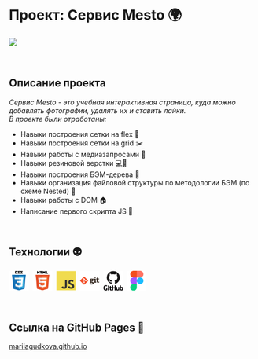 # **Проект: Сервис Mesto** 🌍 
<img src="https://media.giphy.com/media/ToMjGpxInCZSzD3V82s/giphy.gif">

&ensp;

## **Описание проекта**
*Сервис Mesto - это учебная интерактивная страница, куда можно добавлять фотографии, удалять их и ставить лайки.*  
*В проекте были отработаны:*

* Навыки построения сетки на flex 📐
* Навыки построения сетки на grid ✂️
* Навыки работы с медиазапросами 🔧
* Навыки резиновой верстки 💻📱
* Навыки построения БЭМ-дерева 🌴 
* Навыки организация файловой структуры по методологии БЭМ (по схеме Nested) 🐣 
* Навыки работы с DOM 🏠
* Написание первого скрипта JS 🚀

&ensp;

## **Технологии** 👽
<div>
    <img src="https://raw.githubusercontent.com/devicons/devicon/master/icons/css3/css3-original-wordmark.svg" width="40" height="40">&nbsp;
    <img src="https://raw.githubusercontent.com/devicons/devicon/master/icons/html5/html5-original-wordmark.svg" width="40" height="40">&nbsp;
    <img src="https://raw.githubusercontent.com/devicons/devicon/1119b9f84c0290e0f0b38982099a2bd027a48bf1/icons/javascript/javascript-original.svg" width="40" height="40">&nbsp;
    <img src="https://raw.githubusercontent.com/devicons/devicon/master/icons/git/git-original-wordmark.svg" width="40" height="40">&nbsp;
    <img src="https://raw.githubusercontent.com/devicons/devicon/master/icons/github/github-original-wordmark.svg" width="40" height="40">&nbsp;
    <img src="https://raw.githubusercontent.com/devicons/devicon/master/icons/figma/figma-original.svg" width="40" height="40">&nbsp;
</div> 

&ensp;

## **Cсылкa на GitHub Pages** 👀
<a href="https://mariiagudkova.github.io/mesto//index.html" target="_blank">mariiagudkova.github.io</a>

&ensp;

<img src="https://komarev.com/ghpvc/?username=your-github-username&style=flat-square&color=brightgreen" alt=""/>
